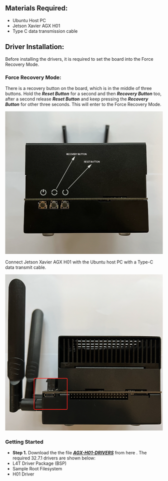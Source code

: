 
## Materials Required:
+ Ubuntu Host PC
+ Jetson Xavier AGX H01
+ Type C data transmission cable

## Driver Installation:

Before installing the drivers, it is required to set the board into the Force Recovery Mode. </br>

### Force Recovery Mode:

There is a recovery button on the board, which is in the middle of three buttons. Hold the ***Reset Button*** for a second and then ***Recovery Button*** too, after a second release ***Reset Button*** and keep pressing the ***Recovery Button*** for other three seconds. This will enter to the Force Recovery Mode. </br>

![Driver1](https://github.com/syedmohiuddinzia/JetsonXavierAGX-H01Kit/blob/main/Installation/driver1.png)

Connect Jetson Xavier AGX H01 with the Ubuntu host PC with a Type-C data transmit cable. </br>

![Driver2](https://github.com/syedmohiuddinzia/JetsonXavierAGX-H01Kit/blob/main/Installation/driver2.png)

### Getting Started

+ **Step 1.** Download the the file [***AGX-H01-DRIVERS***](https://drive.google.com/drive/folders/1_9ZjCESUWXJb8Z6Vs3g_Z4ijUe7QZcLW?usp=sharing) from here . The required 32.7.1 drivers are shown below:
+ L4T Driver Package (BSP)
+ Sample Root Filesystem
+ H01 Driver



